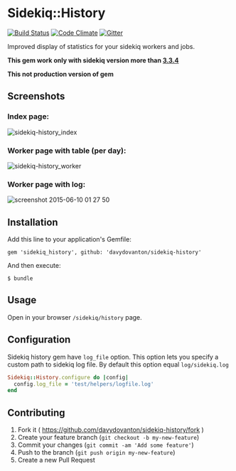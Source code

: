 # Sidekiq::History

[![Build Status](https://travis-ci.org/davydovanton/sidekiq-history.svg?branch=master)](https://travis-ci.org/davydovanton/sidekiq-history) [![Code Climate](https://codeclimate.com/github/davydovanton/sidekiq-history/badges/gpa.svg)](https://codeclimate.com/github/davydovanton/sidekiq-history) [![Gitter](https://badges.gitter.im/Join%20Chat.svg)](https://gitter.im/davydovanton/sidekiq-history?utm_source=badge&utm_medium=badge&utm_campaign=pr-badge)

Improved display of statistics for your sidekiq workers and jobs.

**This gem work only with sidekiq version more than [3.3.4](https://github.com/mperham/sidekiq/releases/tag/v3.3.4)**

**This not production version of gem**

## Screenshots
### Index page:
![sidekiq-history_index](https://cloud.githubusercontent.com/assets/1147484/8071172/1708e3b0-0f10-11e5-84cf-86a910f5ecc2.png)

### Worker page with table (per day):
![sidekiq-history_worker](https://cloud.githubusercontent.com/assets/1147484/8071171/1706924a-0f10-11e5-9ddc-8aeeb7f5c794.png)

### Worker page with log:
![screenshot 2015-06-10 01 27 50](https://cloud.githubusercontent.com/assets/1147484/8071166/0edd7688-0f10-11e5-9841-0572ab5704e3.jpg)

## Installation
Add this line to your application's Gemfile:

    gem 'sidekiq_history', github: 'davydovanton/sidekiq-history'

And then execute:

    $ bundle

## Usage
Open in your browser `/sidekiq/history` page.

## Configuration
Sidekiq history gem have `log_file` option. This option lets you specify a custom path to sidekiq log file. By default this option equal `log/sidekiq.log`

``` ruby
Sidekiq::History.configure do |config|
  config.log_file = 'test/helpers/logfile.log'
end
```

## Contributing
1. Fork it ( https://github.com/davydovanton/sidekiq-history/fork )
2. Create your feature branch (`git checkout -b my-new-feature`)
3. Commit your changes (`git commit -am 'Add some feature'`)
4. Push to the branch (`git push origin my-new-feature`)
5. Create a new Pull Request
